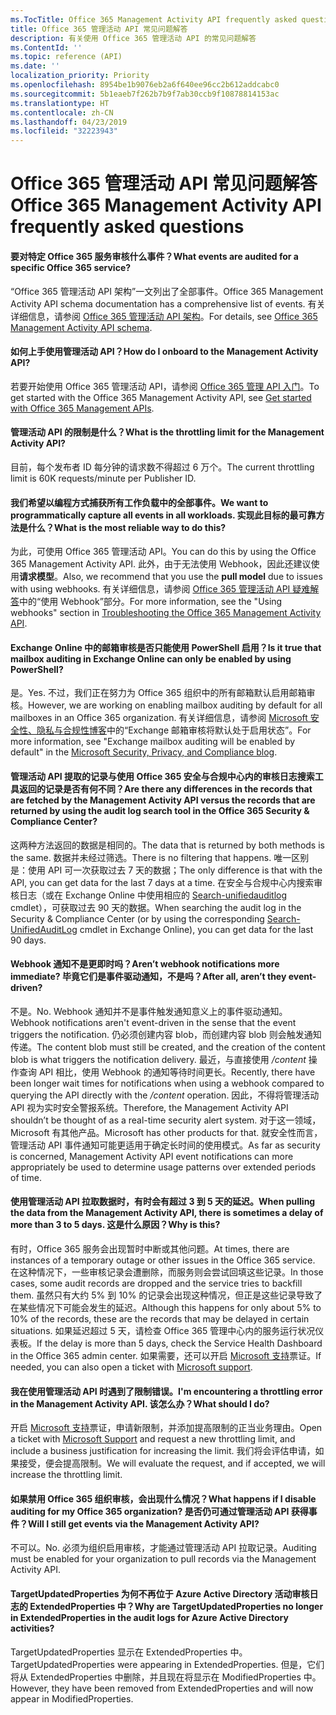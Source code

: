 ```yaml
---
ms.TocTitle: Office 365 Management Activity API frequently asked questions
title: Office 365 管理活动 API 常见问题解答
description: 有关使用 Office 365 管理活动 API 的常见问题解答
ms.ContentId: ''
ms.topic: reference (API)
ms.date: ''
localization_priority: Priority
ms.openlocfilehash: 8954be1b9076eb2a6f640ee96cc2b612addcabc0
ms.sourcegitcommit: 5b1eaeb7f262b7b9f7ab30ccb9f10878814153ac
ms.translationtype: HT
ms.contentlocale: zh-CN
ms.lasthandoff: 04/23/2019
ms.locfileid: "32223943"
---
```

# <a name="office-365-management-activity-api-frequently-asked-questions"></a><span data-ttu-id="8f390-103">Office 365 管理活动 API 常见问题解答</span><span class="sxs-lookup"><span data-stu-id="8f390-103">Office 365 Management Activity API frequently asked questions</span></span>

#### <a name="what-events-are-audited-for-a-specific-office-365-service"></a><span data-ttu-id="8f390-104">要对特定 Office 365 服务审核什么事件？</span><span class="sxs-lookup"><span data-stu-id="8f390-104">What events are audited for a specific Office 365 service?</span></span>

<span data-ttu-id="8f390-105">“Office 365 管理活动 API 架构”一文列出了全部事件。</span><span class="sxs-lookup"><span data-stu-id="8f390-105">Office 365 Management Activity API schema documentation has a comprehensive list of events.</span></span> <span data-ttu-id="8f390-106">有关详细信息，请参阅 [Office 365 管理活动 API 架构](office-365-management-activity-api-schema.md)。</span><span class="sxs-lookup"><span data-stu-id="8f390-106">For details, see [Office 365 Management Activity API schema](office-365-management-activity-api-schema.md).</span></span>

#### <a name="how-do-i-onboard-to-the-management-activity-api"></a><span data-ttu-id="8f390-107">如何上手使用管理活动 API？</span><span class="sxs-lookup"><span data-stu-id="8f390-107">How do I onboard to the Management Activity API?</span></span>

<span data-ttu-id="8f390-108">若要开始使用 Office 365 管理活动 API，请参阅 [Office 365 管理 API 入门](get-started-with-office-365-management-apis.md)。</span><span class="sxs-lookup"><span data-stu-id="8f390-108">To get started with the Office 365 Management Activity API, see [Get started with Office 365 Management APIs](get-started-with-office-365-management-apis.md).</span></span>
 
#### <a name="what-is-the-throttling-limit-for-the--management-activity-api"></a><span data-ttu-id="8f390-109">管理活动 API 的限制是什么？</span><span class="sxs-lookup"><span data-stu-id="8f390-109">What is the throttling limit for the  Management Activity API?</span></span>

<span data-ttu-id="8f390-110">目前，每个发布者 ID 每分钟的请求数不得超过 6 万个。</span><span class="sxs-lookup"><span data-stu-id="8f390-110">The current throttling limit is 60K requests/minute per Publisher ID.</span></span> 

#### <a name="we-want-to-programmatically-capture-all-events-in-all-workloads-what-is-the-most-reliable-way-to-do-this"></a><span data-ttu-id="8f390-111">我们希望以编程方式捕获所有工作负载中的全部事件。</span><span class="sxs-lookup"><span data-stu-id="8f390-111">We want to programmatically capture all events in all workloads.</span></span> <span data-ttu-id="8f390-112">实现此目标的最可靠方法是什么？</span><span class="sxs-lookup"><span data-stu-id="8f390-112">What is the most reliable way to do this?</span></span>

<span data-ttu-id="8f390-113">为此，可使用 Office 365 管理活动 API。</span><span class="sxs-lookup"><span data-stu-id="8f390-113">You can do this by using the Office 365 Management Activity API.</span></span> <span data-ttu-id="8f390-114">此外，由于无法使用 Webhook，因此还建议使用**请求模型**。</span><span class="sxs-lookup"><span data-stu-id="8f390-114">Also, we recommend that you use the **pull model** due to issues with using webhooks.</span></span> <span data-ttu-id="8f390-115">有关详细信息，请参阅 [Office 365 管理活动 API 疑难解答](troubleshooting-the-office-365-management-activity-api.md#using-webhooks)中的“使用 Webhook”部分。</span><span class="sxs-lookup"><span data-stu-id="8f390-115">For more information, see the "Using webhooks" section in [Troubleshooting the Office 365 Management Activity API](troubleshooting-the-office-365-management-activity-api.md#using-webhooks).</span></span>

#### <a name="is-it-true-that-mailbox-auditing-in-exchange-online-can-only-be-enabled-by-using-powershell"></a><span data-ttu-id="8f390-116">Exchange Online 中的邮箱审核是否只能使用 PowerShell 启用？</span><span class="sxs-lookup"><span data-stu-id="8f390-116">Is it true that mailbox auditing in Exchange Online can only be enabled by using PowerShell?</span></span>

<span data-ttu-id="8f390-117">是。</span><span class="sxs-lookup"><span data-stu-id="8f390-117">Yes.</span></span> <span data-ttu-id="8f390-118">不过，我们正在努力为 Office 365 组织中的所有邮箱默认启用邮箱审核。</span><span class="sxs-lookup"><span data-stu-id="8f390-118">However, we are working on enabling mailbox auditing by default for all mailboxes in an Office 365 organization.</span></span> <span data-ttu-id="8f390-119">有关详细信息，请参阅 [Microsoft 安全性、隐私与合规性博客](https://techcommunity.microsoft.com/t5/Security-Privacy-and-Compliance/Exchange-Mailbox-Auditing-will-be-enabled-by-default/ba-p/215171)中的“Exchange 邮箱审核将默认处于启用状态”。</span><span class="sxs-lookup"><span data-stu-id="8f390-119">For more information, see "Exchange mailbox auditing will be enabled by default" in the [Microsoft Security, Privacy, and Compliance blog](https://techcommunity.microsoft.com/t5/Security-Privacy-and-Compliance/Exchange-Mailbox-Auditing-will-be-enabled-by-default/ba-p/215171).</span></span>

#### <a name="are-there-any-differences-in-the-records-that-are-fetched-by-the-management-activity-api-versus-the-records-that-are-returned-by-using-the-audit-log-search-tool-in-the-office-365-security--compliance-center"></a><span data-ttu-id="8f390-120">管理活动 API 提取的记录与使用 Office 365 安全与合规中心内的审核日志搜索工具返回的记录是否有何不同？</span><span class="sxs-lookup"><span data-stu-id="8f390-120">Are there any differences in the records that are fetched by the Management Activity API versus the records that are returned by using the audit log search tool in the Office 365 Security & Compliance Center?</span></span>

<span data-ttu-id="8f390-121">这两种方法返回的数据是相同的。</span><span class="sxs-lookup"><span data-stu-id="8f390-121">The data that is returned by both methods is the same.</span></span> <span data-ttu-id="8f390-122">数据并未经过筛选。</span><span class="sxs-lookup"><span data-stu-id="8f390-122">There is no filtering that happens.</span></span> <span data-ttu-id="8f390-123">唯一区别是：使用 API 可一次获取过去 7 天的数据；</span><span class="sxs-lookup"><span data-stu-id="8f390-123">The only difference is that with the API, you can get data for the last 7 days at a time.</span></span> <span data-ttu-id="8f390-124">在安全与合规中心内搜索审核日志（或在 Exchange Online 中使用相应的 [Search-unifiedauditlog](https://docs.microsoft.com/powershell/module/exchange/policy-and-compliance-audit/search-unifiedauditlog) cmdlet），可获取过去 90 天的数据。</span><span class="sxs-lookup"><span data-stu-id="8f390-124">When searching the audit log in the Security & Compliance Center (or by using the corresponding [Search-UnifiedAuditLog](https://docs.microsoft.com/powershell/module/exchange/policy-and-compliance-audit/search-unifiedauditlog) cmdlet in Exchange Online), you can get data for the last 90 days.</span></span> 
 
#### <a name="arent-webhook-notifications-more-immediate-after-all-arent-they-event-driven"></a><span data-ttu-id="8f390-125">Webhook 通知不是更即时吗？</span><span class="sxs-lookup"><span data-stu-id="8f390-125">Aren’t webhook notifications more immediate?</span></span> <span data-ttu-id="8f390-126">毕竟它们是事件驱动通知，不是吗？</span><span class="sxs-lookup"><span data-stu-id="8f390-126">After all, aren’t they event-driven?</span></span>

<span data-ttu-id="8f390-127">不是。</span><span class="sxs-lookup"><span data-stu-id="8f390-127">No.</span></span> <span data-ttu-id="8f390-128">Webhook 通知并不是事件触发通知意义上的事件驱动通知。</span><span class="sxs-lookup"><span data-stu-id="8f390-128">Webhook notifications aren't event-driven in the sense that the event triggers the notification.</span></span> <span data-ttu-id="8f390-129">仍必须创建内容 blob，而创建内容 blob 则会触发通知传递。</span><span class="sxs-lookup"><span data-stu-id="8f390-129">The content blob must still be created, and the creation of the content blob is what triggers the notification delivery.</span></span> <span data-ttu-id="8f390-130">最近，与直接使用 */content* 操作查询 API 相比，使用 Webhook 的通知等待时间更长。</span><span class="sxs-lookup"><span data-stu-id="8f390-130">Recently, there have been longer wait times for notifications when using a webhook compared to querying the API directly with the */content* operation.</span></span> <span data-ttu-id="8f390-131">因此，不得将管理活动 API 视为实时安全警报系统。</span><span class="sxs-lookup"><span data-stu-id="8f390-131">Therefore, the Management Activity API shouldn’t be thought of as a real-time security alert system.</span></span> <span data-ttu-id="8f390-132">对于这一领域，Microsoft 有其他产品。</span><span class="sxs-lookup"><span data-stu-id="8f390-132">Microsoft has other products for that.</span></span> <span data-ttu-id="8f390-133">就安全性而言，管理活动 API 事件通知可能更适用于确定长时间的使用模式。</span><span class="sxs-lookup"><span data-stu-id="8f390-133">As far as security is concerned, Management Activity API event notifications can more appropriately be used to determine usage patterns over extended periods of time.</span></span>

#### <a name="when-pulling-the-data-from-the-management-activity-api-there-is-sometimes-a-delay-of-more-than-3-to-5-days-why-is-this"></a><span data-ttu-id="8f390-134">使用管理活动 API 拉取数据时，有时会有超过 3 到 5 天的延迟。</span><span class="sxs-lookup"><span data-stu-id="8f390-134">When pulling the data from the Management Activity API, there is sometimes a delay of more than 3 to 5 days.</span></span> <span data-ttu-id="8f390-135">这是什么原因？</span><span class="sxs-lookup"><span data-stu-id="8f390-135">Why is this?</span></span>

<span data-ttu-id="8f390-136">有时，Office 365 服务会出现暂时中断或其他问题。</span><span class="sxs-lookup"><span data-stu-id="8f390-136">At times, there are instances of a temporary outage or other issues in the Office 365 service.</span></span> <span data-ttu-id="8f390-137">在这种情况下，一些审核记录会遭删除，而服务则会尝试回填这些记录。</span><span class="sxs-lookup"><span data-stu-id="8f390-137">In those cases, some audit records are dropped and the service tries to backfill them.</span></span> <span data-ttu-id="8f390-138">虽然只有大约 5% 到 10% 的记录会出现这种情况，但正是这些记录导致了在某些情况下可能会发生的延迟。</span><span class="sxs-lookup"><span data-stu-id="8f390-138">Although this happens for only about 5% to 10% of the records, these are the records that may be delayed in certain situations.</span></span> <span data-ttu-id="8f390-139">如果延迟超过 5 天，请检查 Office 365 管理中心内的服务运行状况仪表板。</span><span class="sxs-lookup"><span data-stu-id="8f390-139">If the delay is more than 5 days, check the Service Health Dashboard in the Office 365 admin center.</span></span> <span data-ttu-id="8f390-140">如果需要，还可以开启 [Microsoft 支持](https://support.office.com/article/contact-support-for-business-products-admin-help-32a17ca7-6fa0-4870-8a8d-e25ba4ccfd4b#ID0EAADAAA=online)票证。</span><span class="sxs-lookup"><span data-stu-id="8f390-140">If needed, you can also open a ticket with [Microsoft support](https://support.office.com/article/contact-support-for-business-products-admin-help-32a17ca7-6fa0-4870-8a8d-e25ba4ccfd4b#ID0EAADAAA=online).</span></span>

#### <a name="im-encountering-a-throttling-error-in-the-management-activity-api-what-should-i-do"></a><span data-ttu-id="8f390-141">我在使用管理活动 API 时遇到了限制错误。</span><span class="sxs-lookup"><span data-stu-id="8f390-141">I'm encountering a throttling error in the Management Activity API.</span></span> <span data-ttu-id="8f390-142">该怎么办？</span><span class="sxs-lookup"><span data-stu-id="8f390-142">What should I do?</span></span>

<span data-ttu-id="8f390-143">开启 [Microsoft 支持](https://support.office.com/article/contact-support-for-business-products-admin-help-32a17ca7-6fa0-4870-8a8d-e25ba4ccfd4b#ID0EAADAAA=online)票证，申请新限制，并添加提高限制的正当业务理由。</span><span class="sxs-lookup"><span data-stu-id="8f390-143">Open a ticket with [Microsoft Support](https://support.office.com/article/contact-support-for-business-products-admin-help-32a17ca7-6fa0-4870-8a8d-e25ba4ccfd4b#ID0EAADAAA=online) and request a new throttling limit, and include a business justification for increasing the limit.</span></span> <span data-ttu-id="8f390-144">我们将会评估申请，如果接受，便会提高限制。</span><span class="sxs-lookup"><span data-stu-id="8f390-144">We will evaluate the request, and if accepted, we will increase the throttling limit.</span></span>

#### <a name="what-happens-if-i-disable-auditing-for-my-office-365-organization-will-i-still-get-events-via-the-management-activity-api"></a><span data-ttu-id="8f390-145">如果禁用 Office 365 组织审核，会出现什么情况？</span><span class="sxs-lookup"><span data-stu-id="8f390-145">What happens if I disable auditing for my Office 365 organization?</span></span> <span data-ttu-id="8f390-146">是否仍可通过管理活动 API 获得事件？</span><span class="sxs-lookup"><span data-stu-id="8f390-146">Will I still get events via the Management Activity API?</span></span>

<span data-ttu-id="8f390-147">不可以。</span><span class="sxs-lookup"><span data-stu-id="8f390-147">No.</span></span> <span data-ttu-id="8f390-148">必须为组织启用审核，才能通过管理活动 API 拉取记录。</span><span class="sxs-lookup"><span data-stu-id="8f390-148">Auditing must be enabled for your organization to pull records via the Management Activity API.</span></span>

#### <a name="why-are-targetupdatedproperties-no-longer-in-extendedproperties-in-the-audit-logs-for-azure-active-directory-activities"></a><span data-ttu-id="8f390-149">TargetUpdatedProperties 为何不再位于 Azure Active Directory 活动审核日志的 ExtendedProperties 中？</span><span class="sxs-lookup"><span data-stu-id="8f390-149">Why are TargetUpdatedProperties no longer in ExtendedProperties in the audit logs for Azure Active Directory activities?</span></span>

<span data-ttu-id="8f390-150">TargetUpdatedProperties 显示在 ExtendedProperties 中。</span><span class="sxs-lookup"><span data-stu-id="8f390-150">TargetUpdatedProperties were appearing in ExtendedProperties.</span></span> <span data-ttu-id="8f390-151">但是，它们将从 ExtendedProperties 中删除，并且现在将显示在 ModifiedProperties 中。</span><span class="sxs-lookup"><span data-stu-id="8f390-151">However, they have been removed from ExtendedProperties and will now appear in ModifiedProperties.</span></span>
